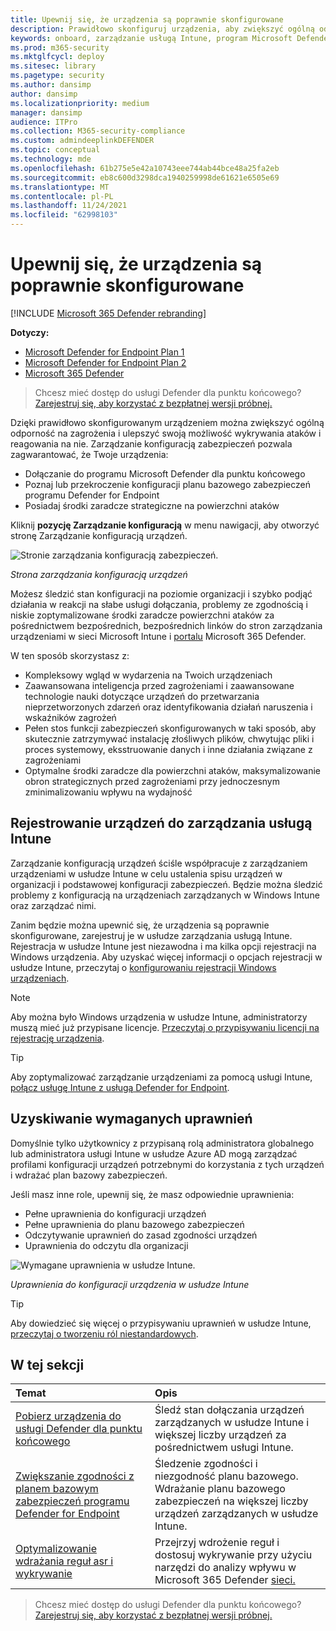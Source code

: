 ```yaml
---
title: Upewnij się, że urządzenia są poprawnie skonfigurowane
description: Prawidłowo skonfiguruj urządzenia, aby zwiększyć ogólną odporność na zagrożenia i ulepszyć swoją funkcję wykrywania ataków i reagowania na nie.
keywords: onboard, zarządzanie usługą Intune, program Microsoft Defender dla punktu końcowego, program Microsoft Defender, Windows Defender, zmniejszenie obszarów ataków, asr, plan bazowy zabezpieczeń
ms.prod: m365-security
ms.mktglfcycl: deploy
ms.sitesec: library
ms.pagetype: security
ms.author: dansimp
author: dansimp
ms.localizationpriority: medium
manager: dansimp
audience: ITPro
ms.collection: M365-security-compliance
ms.custom: admindeeplinkDEFENDER
ms.topic: conceptual
ms.technology: mde
ms.openlocfilehash: 61b275e5e42a10743eee744ab44bce48a25fa2eb
ms.sourcegitcommit: eb8c600d3298dca1940259998de61621e6505e69
ms.translationtype: MT
ms.contentlocale: pl-PL
ms.lasthandoff: 11/24/2021
ms.locfileid: "62998103"
---
```

# <a name="ensure-your-devices-are-configured-properly"></a>Upewnij się, że urządzenia są poprawnie skonfigurowane

[!INCLUDE [Microsoft 365 Defender rebranding](../../includes/microsoft-defender.md)]

**Dotyczy:**
- [Microsoft Defender for Endpoint Plan 1](https://go.microsoft.com/fwlink/p/?linkid=2154037)
- [Microsoft Defender for Endpoint Plan 2](https://go.microsoft.com/fwlink/p/?linkid=2154037)
- [Microsoft 365 Defender](https://go.microsoft.com/fwlink/?linkid=2118804)

> Chcesz mieć dostęp do usługi Defender dla punktu końcowego? [Zarejestruj się, aby korzystać z bezpłatnej wersji próbnej.](https://signup.microsoft.com/create-account/signup?products=7f379fee-c4f9-4278-b0a1-e4c8c2fcdf7e&ru=https://aka.ms/MDEp2OpenTrial?ocid=docs-wdatp-onboardconfigure-abovefoldlink)

Dzięki prawidłowo skonfigurowanym urządzeniem można zwiększyć ogólną odporność na zagrożenia i ulepszyć swoją możliwość wykrywania ataków i reagowania na nie. Zarządzanie konfiguracją zabezpieczeń pozwala zagwarantować, że Twoje urządzenia:

- Dołączanie do programu Microsoft Defender dla punktu końcowego
- Poznaj lub przekroczenie konfiguracji planu bazowego zabezpieczeń programu Defender for Endpoint
- Posiadaj środki zaradcze strategiczne na powierzchni ataków

Kliknij **pozycję Zarządzanie konfiguracją** w menu nawigacji, aby otworzyć stronę Zarządzanie konfiguracją urządzeń.

![Stronie zarządzania konfiguracją zabezpieczeń.](images/secconmgmt_main.png)

*Strona zarządzania konfiguracją urządzeń*

Możesz śledzić stan konfiguracji na poziomie organizacji i szybko podjąć działania w reakcji na słabe usługi dołączania, problemy ze zgodnością i niskie zoptymalizowane środki zaradcze powierzchni ataków za pośrednictwem bezpośrednich, bezpośrednich linków do stron zarządzania urządzeniami w sieci Microsoft Intune i <a href="https://go.microsoft.com/fwlink/p/?linkid=2077139" target="_blank">portalu</a> Microsoft 365 Defender.

W ten sposób skorzystasz z:

- Kompleksowy wgląd w wydarzenia na Twoich urządzeniach
- Zaawansowana inteligencja przed zagrożeniami i zaawansowane technologie nauki dotyczące urządzeń do przetwarzania nieprzetworzonych zdarzeń oraz identyfikowania działań naruszenia i wskaźników zagrożeń
- Pełen stos funkcji zabezpieczeń skonfigurowanych w taki sposób, aby skutecznie zatrzymywać instalację złośliwych plików, chwytując pliki i proces systemowy, eksstruowanie danych i inne działania związane z zagrożeniami
- Optymalne środki zaradcze dla powierzchni ataków, maksymalizowanie obron strategicznych przed zagrożeniami przy jednoczesnym zminimalizowaniu wpływu na wydajność

## <a name="enroll-devices-to-intune-management"></a>Rejestrowanie urządzeń do zarządzania usługą Intune

Zarządzanie konfiguracją urządzeń ściśle współpracuje z zarządzaniem urządzeniami w usłudze Intune w celu ustalenia spisu urządzeń w organizacji i podstawowej konfiguracji zabezpieczeń. Będzie można śledzić problemy z konfiguracją na urządzeniach zarządzanych w Windows Intune oraz zarządzać nimi.

Zanim będzie można upewnić się, że urządzenia są poprawnie skonfigurowane, zarejestruj je w usłudze zarządzania usługą Intune. Rejestracja w usłudze Intune jest niezawodna i ma kilka opcji rejestracji na Windows urządzenia. Aby uzyskać więcej informacji o opcjach rejestracji w usłudze Intune, przeczytaj o [konfigurowaniu rejestracji Windows urządzeniach](/intune/windows-enroll).

> [!NOTE]
> Aby można było Windows urządzenia w usłudze Intune, administratorzy muszą mieć już przypisane licencje. [Przeczytaj o przypisywaniu licencji na rejestrację urządzenia](/intune/licenses-assign).

> [!TIP]
> Aby zoptymalizować zarządzanie urządzeniami za pomocą usługi Intune, [połącz usługę Intune z usługą Defender for Endpoint](/intune/advanced-threat-protection#enable-windows-defender-atp-in-intune).

## <a name="obtain-required-permissions"></a>Uzyskiwanie wymaganych uprawnień

Domyślnie tylko użytkownicy z przypisaną rolą administratora globalnego lub administratora usługi Intune w usłudze Azure AD mogą zarządzać profilami konfiguracji urządzeń potrzebnymi do korzystania z tych urządzeń i wdrażać plan bazowy zabezpieczeń.

Jeśli masz inne role, upewnij się, że masz odpowiednie uprawnienia:

- Pełne uprawnienia do konfiguracji urządzeń
- Pełne uprawnienia do planu bazowego zabezpieczeń
- Odczytywanie uprawnień do zasad zgodności urządzeń
- Uprawnienia do odczytu dla organizacji

![Wymagane uprawnienia w usłudze Intune.](images/secconmgmt_intune_permissions.png)

*Uprawnienia do konfiguracji urządzenia w usłudze Intune*

> [!TIP]
> Aby dowiedzieć się więcej o przypisywaniu uprawnień w usłudze Intune, [przeczytaj o tworzeniu ról niestandardowych](/intune/create-custom-role#to-create-a-custom-role).

## <a name="in-this-section"></a>W tej sekcji

Temat|Opis
:---|:---
[Pobierz urządzenia do usługi Defender dla punktu końcowego](configure-machines-onboarding.md)|Śledź stan dołączania urządzeń zarządzanych w usłudze Intune i większej liczby urządzeń za pośrednictwem usługi Intune. 
[Zwiększanie zgodności z planem bazowym zabezpieczeń programu Defender for Endpoint](configure-machines-security-baseline.md)|Śledzenie zgodności i niezgodność planu bazowego. Wdrażanie planu bazowego zabezpieczeń na większej liczby urządzeń zarządzanych w usłudze Intune.
[Optymalizowanie wdrażania reguł asr i wykrywanie](configure-machines-asr.md)|Przejrzyj wdrożenie reguł i dostosuj wykrywanie przy użyciu narzędzi do analizy wpływu w Microsoft 365 Defender <a href="https://go.microsoft.com/fwlink/p/?linkid=2077139" target="_blank">sieci.</a>

> Chcesz mieć dostęp do usługi Defender dla punktu końcowego? [Zarejestruj się, aby korzystać z bezpłatnej wersji próbnej.](https://signup.microsoft.com/create-account/signup?products=7f379fee-c4f9-4278-b0a1-e4c8c2fcdf7e&ru=https://aka.ms/MDEp2OpenTrial?ocid=docs-wdatp-onboardconfigure-belowfoldlink)
